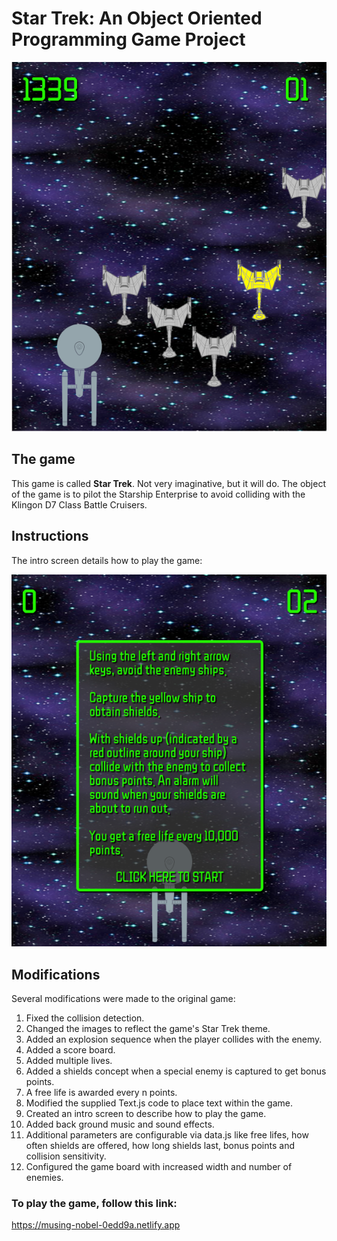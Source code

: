 # Star Trek: An Object Oriented Programming Game Project

<p align="center"><img src="./screenshots/enemy-with-shield-offer.png"></p>

## The game

This game is called **Star Trek**. Not very imaginative, but it will do. The object of the
game is to pilot the Starship Enterprise to avoid colliding with the Klingon D7 Class Battle
Cruisers.

## Instructions

The intro screen details how to play the game:

<p align="center"><img src="./screenshots/intro.png"></p>

## Modifications

Several modifications were made to the original game:

1. Fixed the collision detection.
2. Changed the images to reflect the game's Star Trek theme.
3. Added an explosion sequence when the player collides with the enemy.
4. Added a score board.
5. Added multiple lives.
6. Added a shields concept when a special enemy is captured to get bonus points.
7. A free life is awarded every n points.
8. Modified the supplied Text.js code to place text within the game.
9. Created an intro screen to describe how to play the game.
10. Added back ground music and sound effects.
11. Additional parameters are configurable via data.js like free lifes, how often shields are
offered, how long shields last, bonus points and collision sensitivity.
12. Configured the game board with increased width and number of enemies.

### To play the game, follow this link:

https://musing-nobel-0edd9a.netlify.app

